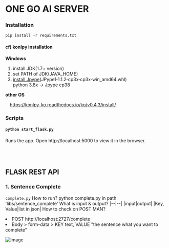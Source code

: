 # ONE GO AI SERVER


### Installation
`pip install -r requirements.txt`

#### cf) konlpy installation

**Windows**
1. install JDK(1.7+ version)
2. set PATH of JDK(JAVA_HOME)
3. [install Jpype](https://www.lfd.uci.edu/~gohlke/pythonlibs/#jpype)(JPype1‑1.1.2‑cp3x‑cp3x‑win_amd64.whl)  
  python 3.8x -> Jpype cp38
  
**other OS**

&emsp;https://konlpy-ko.readthedocs.io/ko/v0.4.3/install/

### Scripts

#### `python start_flask.py`
Runs the app.
Open http://localhost:5000 to view it in the browser.

<br>
<br>


## FLASK REST API

### __1. Sentence Complete__
`complete.py`
How to run? python complete.py in path 'libs/sentence_complete'
What is input & output?
  |--|--|
  |input|output|
  |Key, Value|list in json|
How to check on POST MAN? 
  <li> POST http://localhost:2727/complete
  <li> Body > form-data > KEY text, VALUE "the sentence what you want to complete"
    
  ![image](https://user-images.githubusercontent.com/76719920/129465341-f50930f0-75c2-453c-92a4-62daaae60cd5.png)

